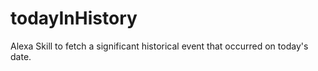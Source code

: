 # todayInHistory
Alexa Skill to fetch a significant historical event that occurred on today's date.
